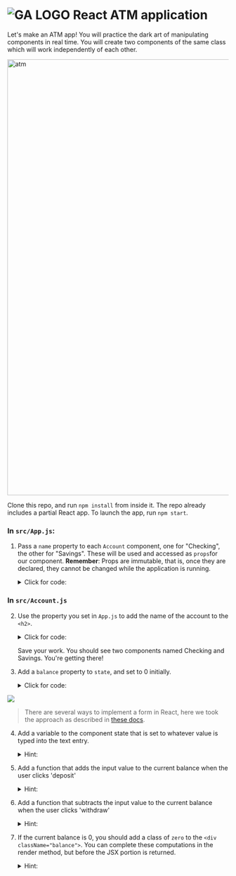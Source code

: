 # ![GA LOGO](https://camo.githubusercontent.com/6ce15b81c1f06d716d753a61f5db22375fa684da/68747470733a2f2f67612d646173682e73332e616d617a6f6e6177732e636f6d2f70726f64756374696f6e2f6173736574732f6c6f676f2d39663838616536633963333837313639306533333238306663663535376633332e706e67) React ATM application

Let's make an ATM app! You will practice the dark art of manipulating components in real time.  You will create two components of the same class which will work independently of each other.  

<img width="992" alt="atm" src="https://cloud.githubusercontent.com/assets/4304660/24376818/18c39a82-12f2-11e7-81e7-af618c22b3ed.png">


Clone this repo, and run `npm install` from inside it. The repo already includes a partial React app. To launch the app, run `npm start`.

### In `src/App.js`:
1. Pass a `name` property to each `Account` component, one for "Checking", the other for "Savings".  These will be used and accessed as `props`for our component. **Remember**: Props are immutable, that is, once they are declared, they cannot be changed while the application is running.

    <details>
    <summary>Click for code:</summary>

    ```javascript
        <div>
          <Account name="Checking"/>
          <Account name="Savings"/>
        </div>
    ```

    </details


### In `src/Account.js`

2. Use the property you set in `App.js` to add the name of the account to the `<h2>`.
    <details>
    <summary>Click for code:</summary>

    ```javascript
        <div className="account">
          //this.props.name is referring to the name property we assigned the App component in App.js
          <h2>{this.props.name}</h2>
          <div className="balance">$0</div>
          <input type="text" placeholder="enter an amount" />
          <input type="button" value="Deposit" />
          <input type="button" value="Withdrawl" />
        </div>
    ```

    </details>

    Save your work. You should see two components named Checking and Savings.  You're getting there!


3. Add a `balance` property to `state`, and set to 0 initially.
    <details>
    <summary>Click for code:</summary>

    ```javascript
        class Account extends Component {
            constructor(props){
              super(props)
              this.state = {
                balance: 0
              }
            }
        }
    ```

    </details>

<img src="https://media.giphy.com/media/26xBMuHu0ZFngH7Ta/giphy.gif">

> There are several ways to implement a form in React, here we took the approach as described in [these docs](https://reactjs.org/docs/forms.html).

4. Add a variable to the component state that is set to whatever value is typed into the text entry.

    <details>
    <summary>Hint:</summary>

    ```javascript
    this.state = {
      balance : 0,
      valueInput:''
    }

    // bind the "this" object to the handleChange function
    this.handleChange = this.handleChange.bind(this);
    
    ...
    
    handleChange(event) {
        this.setState({valueInput: event.target.value})
    }
    
    ...
    // attach the listener to the input
    <input type="text" placeholder="enter an amount" value={this.state.valueInput} onChange={this.handleChange}/>
    ```
    </details>

5. Add a function that adds the input value to the current balance when the user clicks 'deposit'

    <details>
    <summary>Hint:</summary>

    ```javascript
        // bind this object to the function
        this.handleDepositClick = this.handleDepositClick.bind(this);
        
        ...
        
        // define the function
        handleDepositClick(event) {

            this.setState({
              balance : parseInt(this.state.balance) + parseInt(this.state.valueInput),
              valueInput : ''
            })

        }

        ...
        // attach event listener
        <input type="button" value="Deposit" onClick={ (event) => this.handleDepositClick(event)}/>

    ```
    </details>

6. Add a function that subtracts the input value to the current balance when the user clicks 'withdraw'

    <details>
    <summary>Hint:</summary>

    ```javascript
        this.handleWithdrawClick = this.handleWithdrawClick.bind(this);
        
        ...
  
        handleWithdrawClick(event) {
            
            let newBalance = parseInt(this.state.balance) - parseInt(this.state.valueInput)
            
            if ( newBalance >= 0 ){            
                this.setState({
                  balance : newBalance,
                  valueInput : ''
                })
            } else {
                this.setState({
                  balance : 0,
                  valueInput : ''
                })
            }
        }

        ...

        <input type="button" value="Deposit" onClick={ (event) => this.handleWithdrawClick(event)}/>

    ```
    </details>


7. If the current balance is 0, you should add a class of `zero` to the `<div className="balance">`. You can complete these computations in the render method, but before the JSX portion is returned.
    <details>
    <summary>Hint:</summary>
        In the Account.js render method:

    ```javascript
      // set the default class to `balance` for the balanceClass.
      let balanceClass = 'balance';
      // if the balance is 0, then add the class zero to balanceClass
      if (this.state.balance === 0) {
        balanceClass += ' zero';
      }
    ```  

    <p>Replace the hardcoded `balance` class with the balanceClass variable in your return jsx code block:</p>

    ```html
        <div className={balanceClass}>$0</div>
    ```

    </details>
